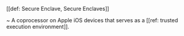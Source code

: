 [[def: Secure Enclave, Secure Enclaves]]

~ A coprocessor on Apple iOS devices that serves as a [[ref: trusted execution environment]].
